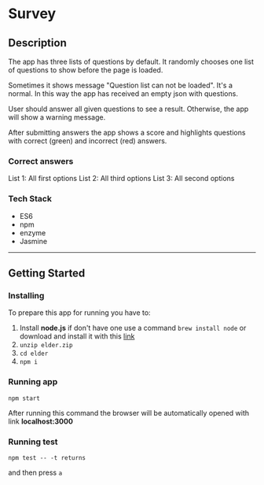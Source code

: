 # Survey

## Description

The app has three lists of questions by default. It randomly chooses one list of questions to show before the page is loaded.

Sometimes it shows message "Question list can not be loaded". It's a normal. In this way the app has received an empty json with questions.

User should answer all given questions to see a result. Otherwise, the app will show a warning message.

After submitting answers the app shows a score and highlights questions with correct (green) and incorrect (red) answers.

### Correct answers

List 1: All first options
List 2: All third options
List 3: All second options

### Tech Stack

* ES6
* npm
* enzyme
* Jasmine

---

## Getting Started

### Installing

To prepare this app for running you have to:

1. Install **node.js** if don't have one use a command `brew install node` or download and install it with this [link](https://nodejs.org/en/download/)
2. `unzip elder.zip`
3. `cd elder`
4. `npm i`

### Running app

`npm start`

After running this command the browser will be automatically opened with link **localhost:3000**

### Running test

`npm test -- -t returns`

and then press `a`
